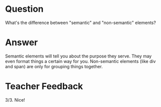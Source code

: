 # Question

What's the difference between "semantic" and "non-semantic" elements?

# Answer

Semantic elements will tell you about the purpose they serve. They may even format things a certain way for you. Non-semantic elements (like div and span) are only for grouping things together.

# Teacher Feedback
3/3. Nice!